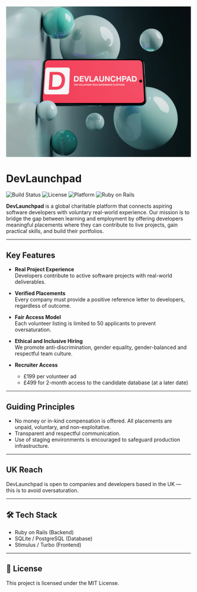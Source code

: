 ![DevLaunchpad](https://github.com/fion21/devlaunchpad/blob/main/app/assets/images/phone.png)

# DevLaunchpad

![Build Status](https://img.shields.io/badge/build-passing-brightgreen)
![License](https://img.shields.io/badge/license-MIT-blue.svg)
![Platform](https://img.shields.io/badge/platform-Global-blueviolet)
![Ruby on Rails](https://img.shields.io/badge/tech-Ruby_on_Rails-red)

**DevLaunchpad** is a global charitable platform that connects aspiring software developers with voluntary real-world experience. Our mission is to bridge the gap between learning and employment by offering developers meaningful placements where they can contribute to live projects, gain practical skills, and build their portfolios.

---

## Key Features

- **Real Project Experience**  
  Developers contribute to active software projects with real-world deliverables.

- **Verified Placements**  
  Every company must provide a positive reference letter to developers, regardless of outcome.

- **Fair Access Model**  
  Each volunteer listing is limited to 50 applicants to prevent oversaturation.

- **Ethical and Inclusive Hiring**  
  We promote anti-discrimination, gender equality, gender-balanced and respectful team culture.

- **Recruiter Access**  
  - £199 per volunteer ad  
  - £499 for 2-month access to the candidate database (at a later date)

---

## Guiding Principles

- No money or in-kind compensation is offered. All placements are unpaid, voluntary, and non-exploitative.  
- Transparent and respectful communication.  
- Use of staging environments is encouraged to safeguard production infrastructure.

---

## UK Reach

DevLaunchpad is open to companies and developers based in the UK — this is to avoid oversaturation. 

---

## 🛠 Tech Stack

- Ruby on Rails (Backend)  
- SQLite / PostgreSQL (Database)  
- Stimulus / Turbo (Frontend)

---

## 📄 License

This project is licensed under the MIT License.

